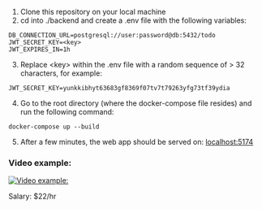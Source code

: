 1. Clone this repository on your local machine 
2. cd into ./backend and create a .env file with the following variables: 
```
DB_CONNECTION_URL=postgresql://user:password@db:5432/todo
JWT_SECRET_KEY=<key>
JWT_EXPIRES_IN=1h
```
3. Replace \<key\> within the .env file with a random sequence of > 32 characters, for example: 
```
JWT_SECRET_KEY=yunkkibhyt63683gf8369f07tv7t79263yfg73tf39ydia
```
4. Go to the root directory (where the docker-compose file resides) and run the following command: 
```
docker-compose up --build
```
5. After a few minutes, the web app should be served on: [localhost:5174](http://localhost:5174/)

### Video example:

[![Video example:](https://img.youtube.com/vi/f200dvGvkig/0.jpg)](https://youtu.be/f200dvGvkig)

Salary: $22/hr